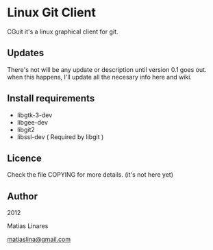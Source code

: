 Linux Git Client
=============

CGuit it's a linux graphical client for git.

Updates
-------
There's not will be any update or description until version 0.1 goes out. when this happens, I'll update all the necesary info here and wiki.

Install requirements
--------------------
* libgtk-3-dev
* libgee-dev
* libgit2
* libssl-dev ( Required by libgit )

Licence
-------
Check the file COPYING for more details. (it's not here yet)

Author
------

2012

Matias Linares 

matiaslina@gmail.com


